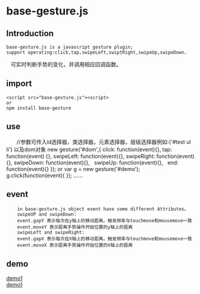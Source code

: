 base-gesture.js
=====
## Introduction
    base-gesture.js is a javascript gesture plugin;
    support operating:click,tap,swipeLeft,swiptRight,swipeUp,swipeDown.
    可实时判断手势的变化，并调用相应回调函数。
## import
    <script src="base-gesture.js"><script>
    or
    npm install base-gesture
## use
        //参数可传入id选择器，类选择器，元素选择器，层级选择器例如:('#test ul li') 以及dom对象
        new gesture('#dom',{
                click: function(event){},
                tap: function(event) {}, 
                swipeLeft: function(event){}, 
                swipeRight: function(event){}, 
                swipeDown: function(event){},  
                swipeUp: function(event){},  
                end: function(event){}
                });
                or
                var g = new gesture('#demo');
                g.click(function(event){
                });
                ......
##  event
        in base-gesture.js object event have some different Attributes。
        swipeUP and swipeDown:
        event.gapY 表示每次在y轴上的移动距离。触发频率与touchmove和mousemove一致
        event.moveY 表示距离手势操作开始位置的y轴上的距离
        swipeLeft and swipeRight:
        event.gapX 表示每次在X轴上的移动距离。触发频率与touchmove和mousemove一致
        event.moveX 表示距离手势操作开始位置的X轴上的距离
## demo
   [demo1](http://www.home610.cn/demo/touch/index.html)<br>
   [demo1](http://www.home610.cn/demo/touch/demo.html)
    
    


